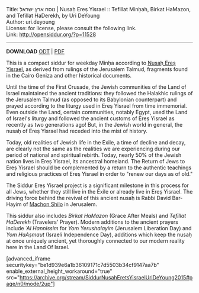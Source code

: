 <html>
<head></head>
<body>
Title: נוסח ארץ ישראל | Nusaḥ Ereṣ Yisrael :: Tefillat Minḥah, Birkat HaMazon, and Tefillat HaDerekh, by Uri DeYoung<br />
Author: uri.deyoung<br />
License: for license, please consult the following link.<br />
Link: <a href="http://opensiddur.org/?p=11528">http://opensiddur.org/?p=11528</a>
<p />
<hr />

<strong>DOWNLOAD</strong> <a href="r.org/wp-content/uploads/2016/02/Siddur-Nusaḥ-Ereṣ-Yisrael-–-Minḥa-Uri-DeYoung.odt">ODT</a> | <a href="https://opensiddur.org/wp-content/uploads/2016/02/Siddur-Nusaḥ-Ereṣ-Yisrael-–-Minḥa-Uri-DeYoung.pdf">PDF</a>

This is a compact siddur for weekday Minḥa according to <a href="http://machonshilo.org/en/eng/list-articles/36-minhag-eretz/58-nusach-eretz-israel">Nusaḥ Ereṣ Yisrael</a>, as derived from rulings of the Jerusalem Talmud, fragments found in the Cairo Geniza and other historical documents.

Until the time of the First Crusade, the Jewish communities of the Land of Israel maintained the ancient traditions: they followed the Halakhic rulings of the Jerusalem Talmud (as opposed to its Babylonian counterpart) and prayed according to the liturgy used in Ereṣ Yisrael from time immemorial. Even outside the Land, certain communities, notably Egypt, used the Land of Israel's liturgy and followed the ancient customs of Ereṣ Yisrael as recently as two generations ago! But, in the Jewish world in general, the nusaḥ of Ereṣ Yisrael had receded into the mist of history.

Today, old realities of Jewish life in the Exile, a time of decline and decay, are clearly not the same as the realities we are experiencing during our period of national and spiritual rebirth. Today, nearly 50% of the Jewish nation lives in Ereṣ Yisrael, its ancestral homeland. The Return of Jews to Ereṣ Yisrael should be complemented by a return to the authentic teachings and religious practices of Ereṣ Yisrael in order to "renew our days as of old."

The Siddur Ereṣ Yisrael project is a significant milestone in this process for all Jews, whether they still live in the Exile or already live in Ereṣ Yisrael. The driving force behind the revival of this ancient nusaḥ is Rabbi David Bar-Hayim of <a href="http://machonshilo.org">Machon Shilo</a> in Jerusalem.

This siddur also includes <em>Birkat HaMazon</em> (Grace After Meals) and <em>Tefillat HaDerekh</em> (Travelers' Prayer). Modern additions to the ancient prayers include<em> ʿAl Hannissim</em> for <em>Yom Yerushalayim</em> (Jerusalem Liberation Day) and <em>Yom HaAṣmaut</em> (Israeli Independence Day), additions which keep the nusaḥ at once uniquely ancient, yet thoroughly connected to our modern reality here in the Land Of Israel.


[advanced_iframe securitykey="be1d939e6a1b36109171c7d5503b34cf9147aa7b" enable_external_height_workaround="true" src="https://archive.org/stream/SiddurNusahEretsYisraelUriDeYoung2015#page/n0/mode/2up"]
</body>
</html>